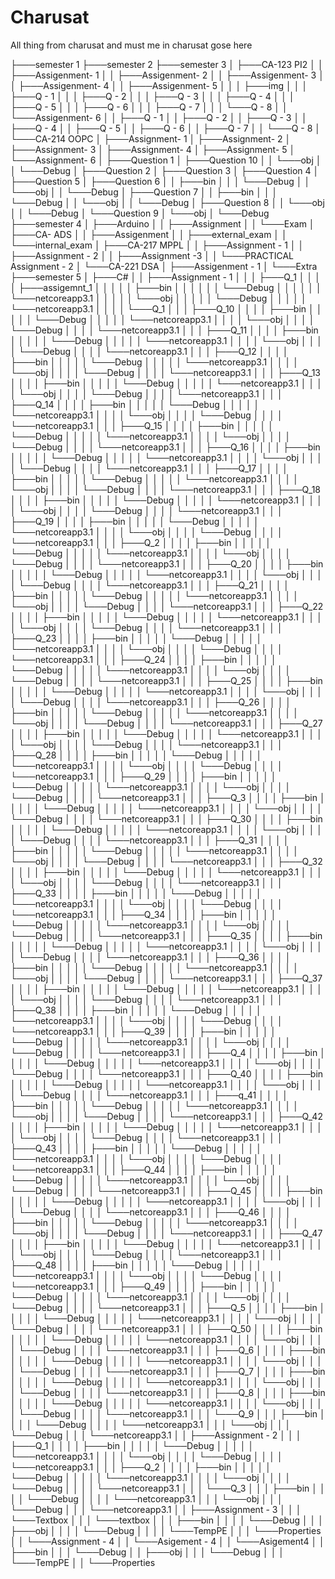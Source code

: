 # Charusat
All thing from charusat and must me in charusat gose here

├───semester 1
├───semester 2
├───semester 3
│   ├───CA-123 PI2
│   │   ├───Assigenment- 1
│   │   ├───Assigenment- 2
│   │   ├───Assigenment- 3
│   │   ├───Assigenment- 4
│   │   ├───Assigenment- 5
│   │   │   ├───img
│   │   │   ├───Q - 1
│   │   │   ├───Q - 2
│   │   │   ├───Q - 3
│   │   │   ├───Q - 4
│   │   │   ├───Q - 5
│   │   │   ├───Q - 6
│   │   │   ├───Q - 7
│   │   │   └───Q - 8
│   │   └───Assigenment- 6
│   │       ├───Q - 1
│   │       ├───Q - 2
│   │       ├───Q - 3
│   │       ├───Q - 4
│   │       ├───Q - 5
│   │       ├───Q - 6
│   │       ├───Q - 7
│   │       └───Q - 8
│   └───CA-214 OOPC
│       ├───Assignment- 1
│       ├───Assignment- 2
│       ├───Assignment- 3
│       ├───Assignment- 4
│       ├───Assignment- 5
│       └───Assignment- 6
│           ├───Question 1
│           ├───Question 10
│           │   └───obj
│           │       └───Debug
│           ├───Question 2
│           ├───Question 3
│           ├───Question 4
│           ├───Question 5
│           ├───Question 6
│           │   ├───bin
│           │   │   └───Debug
│           │   └───obj
│           │       └───Debug
│           ├───Question 7
│           │   ├───bin
│           │   │   └───Debug
│           │   └───obj
│           │       └───Debug
│           ├───Question 8
│           │   └───obj
│           │       └───Debug
│           └───Question 9
│               └───obj
│                   └───Debug
├───semester 4
│   ├───Arduino
│   │   ├───Assignment
│   │   └───Exam
│   ├───CA-       ADS
│   │   ├───Assigenment
│   │   ├───external_exam
│   │   └───internal_exam
│   ├───CA-217 MPPL
│   │   ├───Assignment - 1
│   │   ├───Assignment - 2
│   │   ├───Assignment -3
│   │   └───PRACTICAL Assignment - 2
│   └───CA-221 DSA
│       ├───Assigenment - 1
│       └───Extra
├───semester 5
│   ├───C#
│   │   ├───Assignment - 1
│   │   │   ├───Q_1
│   │   │   │   ├───assigemnt_1
│   │   │   │   │   ├───bin
│   │   │   │   │   │   └───Debug
│   │   │   │   │   │       └───netcoreapp3.1
│   │   │   │   │   └───obj
│   │   │   │   │       └───Debug
│   │   │   │   │           └───netcoreapp3.1
│   │   │   │   └───Q_1
│   │   │   ├───Q_10
│   │   │   │   ├───bin
│   │   │   │   │   └───Debug
│   │   │   │   │       └───netcoreapp3.1
│   │   │   │   └───obj
│   │   │   │       └───Debug
│   │   │   │           └───netcoreapp3.1
│   │   │   ├───Q_11
│   │   │   │   ├───bin
│   │   │   │   │   └───Debug
│   │   │   │   │       └───netcoreapp3.1
│   │   │   │   └───obj
│   │   │   │       └───Debug
│   │   │   │           └───netcoreapp3.1
│   │   │   ├───Q_12
│   │   │   │   ├───bin
│   │   │   │   │   └───Debug
│   │   │   │   │       └───netcoreapp3.1
│   │   │   │   └───obj
│   │   │   │       └───Debug
│   │   │   │           └───netcoreapp3.1
│   │   │   ├───Q_13
│   │   │   │   ├───bin
│   │   │   │   │   └───Debug
│   │   │   │   │       └───netcoreapp3.1
│   │   │   │   └───obj
│   │   │   │       └───Debug
│   │   │   │           └───netcoreapp3.1
│   │   │   ├───Q_14
│   │   │   │   ├───bin
│   │   │   │   │   └───Debug
│   │   │   │   │       └───netcoreapp3.1
│   │   │   │   └───obj
│   │   │   │       └───Debug
│   │   │   │           └───netcoreapp3.1
│   │   │   ├───Q_15
│   │   │   │   ├───bin
│   │   │   │   │   └───Debug
│   │   │   │   │       └───netcoreapp3.1
│   │   │   │   └───obj
│   │   │   │       └───Debug
│   │   │   │           └───netcoreapp3.1
│   │   │   ├───Q_16
│   │   │   │   ├───bin
│   │   │   │   │   └───Debug
│   │   │   │   │       └───netcoreapp3.1
│   │   │   │   └───obj
│   │   │   │       └───Debug
│   │   │   │           └───netcoreapp3.1
│   │   │   ├───Q_17
│   │   │   │   ├───bin
│   │   │   │   │   └───Debug
│   │   │   │   │       └───netcoreapp3.1
│   │   │   │   └───obj
│   │   │   │       └───Debug
│   │   │   │           └───netcoreapp3.1
│   │   │   ├───Q_18
│   │   │   │   ├───bin
│   │   │   │   │   └───Debug
│   │   │   │   │       └───netcoreapp3.1
│   │   │   │   └───obj
│   │   │   │       └───Debug
│   │   │   │           └───netcoreapp3.1
│   │   │   ├───Q_19
│   │   │   │   ├───bin
│   │   │   │   │   └───Debug
│   │   │   │   │       └───netcoreapp3.1
│   │   │   │   └───obj
│   │   │   │       └───Debug
│   │   │   │           └───netcoreapp3.1
│   │   │   ├───Q_2
│   │   │   │   ├───bin
│   │   │   │   │   └───Debug
│   │   │   │   │       └───netcoreapp3.1
│   │   │   │   └───obj
│   │   │   │       └───Debug
│   │   │   │           └───netcoreapp3.1
│   │   │   ├───Q_20
│   │   │   │   ├───bin
│   │   │   │   │   └───Debug
│   │   │   │   │       └───netcoreapp3.1
│   │   │   │   └───obj
│   │   │   │       └───Debug
│   │   │   │           └───netcoreapp3.1
│   │   │   ├───Q_21
│   │   │   │   ├───bin
│   │   │   │   │   └───Debug
│   │   │   │   │       └───netcoreapp3.1
│   │   │   │   └───obj
│   │   │   │       └───Debug
│   │   │   │           └───netcoreapp3.1
│   │   │   ├───Q_22
│   │   │   │   ├───bin
│   │   │   │   │   └───Debug
│   │   │   │   │       └───netcoreapp3.1
│   │   │   │   └───obj
│   │   │   │       └───Debug
│   │   │   │           └───netcoreapp3.1
│   │   │   ├───Q_23
│   │   │   │   ├───bin
│   │   │   │   │   └───Debug
│   │   │   │   │       └───netcoreapp3.1
│   │   │   │   └───obj
│   │   │   │       └───Debug
│   │   │   │           └───netcoreapp3.1
│   │   │   ├───Q_24
│   │   │   │   ├───bin
│   │   │   │   │   └───Debug
│   │   │   │   │       └───netcoreapp3.1
│   │   │   │   └───obj
│   │   │   │       └───Debug
│   │   │   │           └───netcoreapp3.1
│   │   │   ├───Q_25
│   │   │   │   ├───bin
│   │   │   │   │   └───Debug
│   │   │   │   │       └───netcoreapp3.1
│   │   │   │   └───obj
│   │   │   │       └───Debug
│   │   │   │           └───netcoreapp3.1
│   │   │   ├───Q_26
│   │   │   │   ├───bin
│   │   │   │   │   └───Debug
│   │   │   │   │       └───netcoreapp3.1
│   │   │   │   └───obj
│   │   │   │       └───Debug
│   │   │   │           └───netcoreapp3.1
│   │   │   ├───Q_27
│   │   │   │   ├───bin
│   │   │   │   │   └───Debug
│   │   │   │   │       └───netcoreapp3.1
│   │   │   │   └───obj
│   │   │   │       └───Debug
│   │   │   │           └───netcoreapp3.1
│   │   │   ├───Q_28
│   │   │   │   ├───bin
│   │   │   │   │   └───Debug
│   │   │   │   │       └───netcoreapp3.1
│   │   │   │   └───obj
│   │   │   │       └───Debug
│   │   │   │           └───netcoreapp3.1
│   │   │   ├───Q_29
│   │   │   │   ├───bin
│   │   │   │   │   └───Debug
│   │   │   │   │       └───netcoreapp3.1
│   │   │   │   └───obj
│   │   │   │       └───Debug
│   │   │   │           └───netcoreapp3.1
│   │   │   ├───Q_3
│   │   │   │   ├───bin
│   │   │   │   │   └───Debug
│   │   │   │   │       └───netcoreapp3.1
│   │   │   │   └───obj
│   │   │   │       └───Debug
│   │   │   │           └───netcoreapp3.1
│   │   │   ├───Q_30
│   │   │   │   ├───bin
│   │   │   │   │   └───Debug
│   │   │   │   │       └───netcoreapp3.1
│   │   │   │   └───obj
│   │   │   │       └───Debug
│   │   │   │           └───netcoreapp3.1
│   │   │   ├───Q_31
│   │   │   │   ├───bin
│   │   │   │   │   └───Debug
│   │   │   │   │       └───netcoreapp3.1
│   │   │   │   └───obj
│   │   │   │       └───Debug
│   │   │   │           └───netcoreapp3.1
│   │   │   ├───Q_32
│   │   │   │   ├───bin
│   │   │   │   │   └───Debug
│   │   │   │   │       └───netcoreapp3.1
│   │   │   │   └───obj
│   │   │   │       └───Debug
│   │   │   │           └───netcoreapp3.1
│   │   │   ├───Q_33
│   │   │   │   ├───bin
│   │   │   │   │   └───Debug
│   │   │   │   │       └───netcoreapp3.1
│   │   │   │   └───obj
│   │   │   │       └───Debug
│   │   │   │           └───netcoreapp3.1
│   │   │   ├───Q_34
│   │   │   │   ├───bin
│   │   │   │   │   └───Debug
│   │   │   │   │       └───netcoreapp3.1
│   │   │   │   └───obj
│   │   │   │       └───Debug
│   │   │   │           └───netcoreapp3.1
│   │   │   ├───Q_35
│   │   │   │   ├───bin
│   │   │   │   │   └───Debug
│   │   │   │   │       └───netcoreapp3.1
│   │   │   │   └───obj
│   │   │   │       └───Debug
│   │   │   │           └───netcoreapp3.1
│   │   │   ├───Q_36
│   │   │   │   ├───bin
│   │   │   │   │   └───Debug
│   │   │   │   │       └───netcoreapp3.1
│   │   │   │   └───obj
│   │   │   │       └───Debug
│   │   │   │           └───netcoreapp3.1
│   │   │   ├───Q_37
│   │   │   │   ├───bin
│   │   │   │   │   └───Debug
│   │   │   │   │       └───netcoreapp3.1
│   │   │   │   └───obj
│   │   │   │       └───Debug
│   │   │   │           └───netcoreapp3.1
│   │   │   ├───Q_38
│   │   │   │   ├───bin
│   │   │   │   │   └───Debug
│   │   │   │   │       └───netcoreapp3.1
│   │   │   │   └───obj
│   │   │   │       └───Debug
│   │   │   │           └───netcoreapp3.1
│   │   │   ├───Q_39
│   │   │   │   ├───bin
│   │   │   │   │   └───Debug
│   │   │   │   │       └───netcoreapp3.1
│   │   │   │   └───obj
│   │   │   │       └───Debug
│   │   │   │           └───netcoreapp3.1
│   │   │   ├───Q_4
│   │   │   │   ├───bin
│   │   │   │   │   └───Debug
│   │   │   │   │       └───netcoreapp3.1
│   │   │   │   └───obj
│   │   │   │       └───Debug
│   │   │   │           └───netcoreapp3.1
│   │   │   ├───Q_40
│   │   │   │   ├───bin
│   │   │   │   │   └───Debug
│   │   │   │   │       └───netcoreapp3.1
│   │   │   │   └───obj
│   │   │   │       └───Debug
│   │   │   │           └───netcoreapp3.1
│   │   │   ├───q_41
│   │   │   │   ├───bin
│   │   │   │   │   └───Debug
│   │   │   │   │       └───netcoreapp3.1
│   │   │   │   └───obj
│   │   │   │       └───Debug
│   │   │   │           └───netcoreapp3.1
│   │   │   ├───Q_42
│   │   │   │   ├───bin
│   │   │   │   │   └───Debug
│   │   │   │   │       └───netcoreapp3.1
│   │   │   │   └───obj
│   │   │   │       └───Debug
│   │   │   │           └───netcoreapp3.1
│   │   │   ├───Q_43
│   │   │   │   ├───bin
│   │   │   │   │   └───Debug
│   │   │   │   │       └───netcoreapp3.1
│   │   │   │   └───obj
│   │   │   │       └───Debug
│   │   │   │           └───netcoreapp3.1
│   │   │   ├───Q_44
│   │   │   │   ├───bin
│   │   │   │   │   └───Debug
│   │   │   │   │       └───netcoreapp3.1
│   │   │   │   └───obj
│   │   │   │       └───Debug
│   │   │   │           └───netcoreapp3.1
│   │   │   ├───Q_45
│   │   │   │   ├───bin
│   │   │   │   │   └───Debug
│   │   │   │   │       └───netcoreapp3.1
│   │   │   │   └───obj
│   │   │   │       └───Debug
│   │   │   │           └───netcoreapp3.1
│   │   │   ├───Q_46
│   │   │   │   ├───bin
│   │   │   │   │   └───Debug
│   │   │   │   │       └───netcoreapp3.1
│   │   │   │   └───obj
│   │   │   │       └───Debug
│   │   │   │           └───netcoreapp3.1
│   │   │   ├───Q_47
│   │   │   │   ├───bin
│   │   │   │   │   └───Debug
│   │   │   │   │       └───netcoreapp3.1
│   │   │   │   └───obj
│   │   │   │       └───Debug
│   │   │   │           └───netcoreapp3.1
│   │   │   ├───Q_48
│   │   │   │   ├───bin
│   │   │   │   │   └───Debug
│   │   │   │   │       └───netcoreapp3.1
│   │   │   │   └───obj
│   │   │   │       └───Debug
│   │   │   │           └───netcoreapp3.1
│   │   │   ├───Q_49
│   │   │   │   ├───bin
│   │   │   │   │   └───Debug
│   │   │   │   │       └───netcoreapp3.1
│   │   │   │   └───obj
│   │   │   │       └───Debug
│   │   │   │           └───netcoreapp3.1
│   │   │   ├───Q_5
│   │   │   │   ├───bin
│   │   │   │   │   └───Debug
│   │   │   │   │       └───netcoreapp3.1
│   │   │   │   └───obj
│   │   │   │       └───Debug
│   │   │   │           └───netcoreapp3.1
│   │   │   ├───Q_50
│   │   │   │   ├───bin
│   │   │   │   │   └───Debug
│   │   │   │   │       └───netcoreapp3.1
│   │   │   │   └───obj
│   │   │   │       └───Debug
│   │   │   │           └───netcoreapp3.1
│   │   │   ├───Q_6
│   │   │   │   ├───bin
│   │   │   │   │   └───Debug
│   │   │   │   │       └───netcoreapp3.1
│   │   │   │   └───obj
│   │   │   │       └───Debug
│   │   │   │           └───netcoreapp3.1
│   │   │   ├───Q_7
│   │   │   │   ├───bin
│   │   │   │   │   └───Debug
│   │   │   │   │       └───netcoreapp3.1
│   │   │   │   └───obj
│   │   │   │       └───Debug
│   │   │   │           └───netcoreapp3.1
│   │   │   ├───Q_8
│   │   │   │   ├───bin
│   │   │   │   │   └───Debug
│   │   │   │   │       └───netcoreapp3.1
│   │   │   │   └───obj
│   │   │   │       └───Debug
│   │   │   │           └───netcoreapp3.1
│   │   │   └───Q_9
│   │   │       ├───bin
│   │   │       │   └───Debug
│   │   │       │       └───netcoreapp3.1
│   │   │       └───obj
│   │   │           └───Debug
│   │   │               └───netcoreapp3.1
│   │   ├───Assignment - 2
│   │   │   ├───Q_1
│   │   │   │   ├───bin
│   │   │   │   │   └───Debug
│   │   │   │   │       └───netcoreapp3.1
│   │   │   │   └───obj
│   │   │   │       └───Debug
│   │   │   │           └───netcoreapp3.1
│   │   │   ├───Q_2
│   │   │   │   ├───bin
│   │   │   │   │   └───Debug
│   │   │   │   │       └───netcoreapp3.1
│   │   │   │   └───obj
│   │   │   │       └───Debug
│   │   │   │           └───netcoreapp3.1
│   │   │   └───Q_3
│   │   │       ├───bin
│   │   │       │   └───Debug
│   │   │       │       └───netcoreapp3.1
│   │   │       └───obj
│   │   │           └───Debug
│   │   │               └───netcoreapp3.1
│   │   ├───Assignment - 3
│   │   │   └───Textbox
│   │   │       └───textbox
│   │   │           ├───bin
│   │   │           │   └───Debug
│   │   │           ├───obj
│   │   │           │   └───Debug
│   │   │           │       └───TempPE
│   │   │           └───Properties
│   │   └───Assignment - 4
│   │       └───Asigement - 4
│   │           └───Asigement4
│   │               ├───bin
│   │               │   └───Debug
│   │               ├───obj
│   │               │   └───Debug
│   │               │       └───TempPE
│   │               └───Properties
